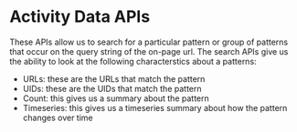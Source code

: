 # Activity Data APIs

These APIs allow us to search for a particular pattern or group of patterns that occur on the query string of the on-page url. 
The search APIs give us the ability to look at the following characterstics about a patterns:

- URLs: these are the URLs that match the pattern
- UIDs: these are the UIDs that match the pattern
- Count: this gives us a summary about the pattern
- Timeseries: this gives us a timeseries summary about how the pattern changes over time


